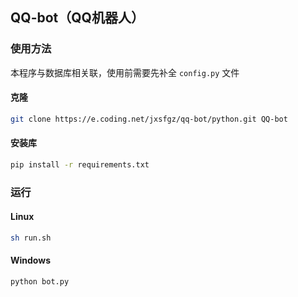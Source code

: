 ## QQ-bot（QQ机器人）

### 使用方法

本程序与数据库相关联，使用前需要先补全 `config.py` 文件

#### 克隆

``` bash
git clone https://e.coding.net/jxsfgz/qq-bot/python.git QQ-bot
```

#### 安装库

``` bash
pip install -r requirements.txt
```

### 运行

#### Linux

``` bash
sh run.sh
```

#### Windows

``` cmd
python bot.py
```
